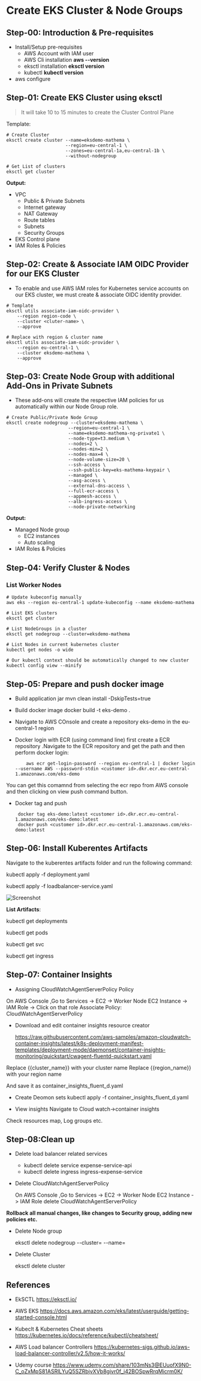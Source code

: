 # Create EKS Cluster & Node Groups



## Step-00: Introduction & Pre-requisites
- Install/Setup pre-requisites
  - AWS Account with IAM user
  - AWS Cli installation **aws --version**  
  - eksctl installation **eksctl version**
  - kubectl **kubectl version**
- aws configure



## Step-01: Create EKS Cluster using eksctl
> It will take 10 to 15 minutes to create the Cluster Control Plane


Template: 
```
# Create Cluster
eksctl create cluster --name=eksdemo-mathema \
                      --region=eu-central-1 \
                      --zones=eu-central-1a,eu-central-1b \
                      --without-nodegroup 

# Get List of clusters
eksctl get cluster                  
```
**Output:**
- VPC
  - Public & Private Subnets
  - Internet gateway
  - NAT Gateway
  - Route tables
  - Subnets
  - Security Groups
- EKS Control plane
- IAM Roles & Policies



## Step-02: Create & Associate IAM OIDC Provider for our EKS Cluster
- To enable and use AWS IAM roles for Kubernetes service accounts on our EKS cluster, we must create &  associate OIDC identity provider.

```                   
# Template
eksctl utils associate-iam-oidc-provider \
    --region region-code \
    --cluster <cluter-name> \
    --approve

# Replace with region & cluster name
eksctl utils associate-iam-oidc-provider \
    --region eu-central-1 \
    --cluster eksdemo-mathema \
    --approve
```





## Step-03: Create Node Group with additional Add-Ons in Private Subnets
- These add-ons will create the respective IAM policies for us automatically within our Node Group role.



 ```
# Create Public/Private Node Group   
eksctl create nodegroup --cluster=eksdemo-mathema \
                        --region=eu-central-1 \
                        --name=eksdemo-mathema-ng-private1 \
                        --node-type=t3.medium \
                        --nodes=2 \
                        --nodes-min=2 \
                        --nodes-max=4 \
                        --node-volume-size=20 \
                        --ssh-access \
                        --ssh-public-key=eks-mathema-keypair \
                        --managed \
                        --asg-access \
                        --external-dns-access \
                        --full-ecr-access \
                        --appmesh-access \
                        --alb-ingress-access \
                        --node-private-networking
```

**Output:**
- Managed Node group
  - EC2 instances
  - Auto scaling
- IAM Roles & Policies

## Step-04: Verify Cluster & Nodes

### List Worker Nodes
```
# Update kubeconfig manually
aws eks --region eu-central-1 update-kubeconfig --name eksdemo-mathema

# List EKS clusters
eksctl get cluster

# List NodeGroups in a cluster
eksctl get nodegroup --cluster=eksdemo-mathema

# List Nodes in current kubernetes cluster
kubectl get nodes -o wide

# Our kubectl context should be automatically changed to new cluster
kubectl config view --minify
```



## Step-05: Prepare and push docker image
- Build application jar
mvn clean install -DskipTests=true

- Build docker image
docker build -t eks-demo .

- Navigate to AWS COnsole and create a repository eks-demo in the eu-central-1 region

- Docker login with ECR (using command line)
  first create a ECR repository .Navigate to the ECR repository and get the path and then  perform docker login:

          aws ecr get-login-password --region eu-central-1 | docker login --username AWS --password-stdin <customer id>.dkr.ecr.eu-central-1.amazonaws.com/eks-demo

You can get this comamnd from selecting the ecr repo from AWS console and then clicking on view push command button.

- Docker tag and push

       docker tag eks-demo:latest <customer id>.dkr.ecr.eu-central-1.amazonaws.com/eks-demo:latest
       docker push <customer id>.dkr.ecr.eu-central-1.amazonaws.com/eks-demo:latest

## Step-06: Install Kuberentes Artifacts


Navigate to the kuberentes artifacts folder and run the following command:


kubectl apply -f deployment.yaml

kubectl apply -f loadbalancer-service.yaml

![Screenshot](AWS-EKS-NLB.jpeg)




**List Artifacts**:

kubectl get deployments

kubectl get pods

kubectl get svc

kubectl get ingress

## Step-07: Container Insights

- Assigning CloudWatchAgentServerPolicy Policy

On AWS Console ,Go to Services -> EC2 -> Worker Node EC2 Instance -> IAM Role -> Click on that role
Associate Policy: CloudWatchAgentServerPolicy

-  Download and edit container insights resource creator

    https://raw.githubusercontent.com/aws-samples/amazon-cloudwatch-container-insights/latest/k8s-deployment-manifest-templates/deployment-mode/daemonset/container-insights-monitoring/quickstart/cwagent-fluentd-quickstart.yaml

Replace {{cluster_name}} with your cluster name
Replace {{region_name}} with your region name

And save it as container_insights_fluent_d.yaml

- Create Deomon sets 
kubectl apply -f container_insights_fluent_d.yaml

- View insights
Navigate to Cloud watch->container insights


Check resources map, Log groups etc.


## Step-08:Clean up
- Delete load balancer related services
   - kubectl delete service expense-service-api
   - kubectl delete ingress ingress-expense-service

- Delete CloudWatchAgentServerPolicy

    On AWS Console ,Go to Services -> EC2 -> Worker Node EC2 Instance -> IAM Role 
   delete CloudWatchAgentServerPolicy

 **Rollback all manual changes, like changes to Security group, adding new policies etc.**
   
- Delete Node group

  eksctl delete nodegroup --cluster=<cluster name>  --name=<node group name>

- Delete Cluster

  eksctl delete cluster <cluster name>
  

## References
- EkSCTL 
  https://eksctl.io/

- AWS EKS
  https://docs.aws.amazon.com/eks/latest/userguide/getting-started-console.html

- Kubeclt & Kubernetes Cheat sheets
  https://kubernetes.io/docs/reference/kubectl/cheatsheet/

- AWS Load balancer Controllers
  https://kubernetes-sigs.github.io/aws-load-balancer-controller/v2.5/how-it-works/
  
- Udemy course
  https://www.udemy.com/share/103mNs3@EUuofX9N0-C_oZxMpS81ASRlLYuQ5SZRbjvXVb8givr0f_i42BOSpwRrqMicrm0K/
